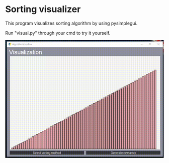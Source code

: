# Sorting visualizer
This program visualizes sorting algorithm by using pysimplegui.

Run "visual.py" through your cmd to try it yourself.

![Sorting visualizer Demo](demo.gif)

